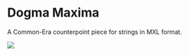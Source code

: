 # Dogma Maxima
A Common-Era counterpoint piece for strings in MXL format.

![](https://image.ibb.co/gRyBbQ/dogma_maxima.png)
